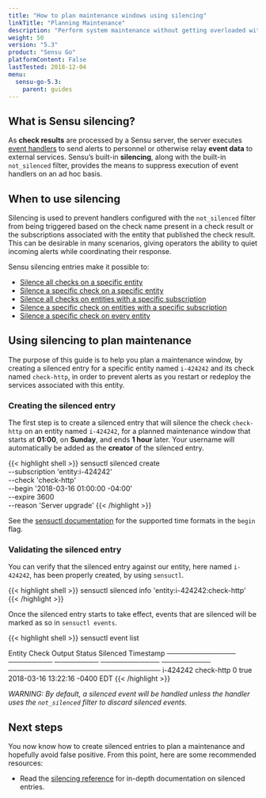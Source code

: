 ```yaml
---
title: "How to plan maintenance windows using silencing"
linkTitle: "Planning Maintenance"
description: "Perform system maintenance without getting overloaded with alerts. Sensu silencing bypasses event handlers during a maintenance period, giving operators the ability to quiet incoming alerts while coordinating their response. Read the guide to get started."
weight: 50
version: "5.3"
product: "Sensu Go"
platformContent: False
lastTested: 2018-12-04
menu: 
  sensu-go-5.3:
    parent: guides
---
```


## What is Sensu silencing?

As **check results** are processed by a Sensu server, the server executes [event
handlers][1] to send alerts to personnel or otherwise relay **event data** to
external services. Sensu’s built-in **silencing**, along with the built-in
`not_silenced` filter, provides the means to suppress execution of event
handlers on an ad hoc basis.

## When to use silencing 

Silencing is used to prevent handlers configured with the `not_silenced` filter
from being triggered based on the check name present in a check result or the
subscriptions associated with the entity that published the check result. This
can be desirable in many scenarios, giving operators the ability to quiet
incoming alerts while coordinating their response.

Sensu silencing entries make it possible to:

* [Silence all checks on a specific entity][2]
* [Silence a specific check on a specific entity][3]
* [Silence all checks on entities with a specific subscription][4]
* [Silence a specific check on entities with a specific subscription][5]
* [Silence a specific check on every entity][6]

## Using silencing to plan maintenance

The purpose of this guide is to help you plan a maintenance window, by creating
a silenced entry for a specific entity named `i-424242` and its check named
`check-http`,  in order to prevent alerts as you restart or redeploy the
services associated with this entity.

### Creating the silenced entry

The first step is to create a silenced entry that will silence the check
`check-http` on an entity named `i-424242`, for a planned maintenance window
that starts at **01:00**, on **Sunday**, and ends **1 hour** later. Your
username will automatically be added as the **creator** of the silenced entry.

{{< highlight shell >}}
sensuctl silenced create \
--subscription 'entity:i-424242' \
--check 'check-http' \
--begin '2018-03-16 01:00:00 -04:00' \
--expire 3600 \
--reason 'Server upgrade'
{{< /highlight >}}

See the [sensuctl documentation][8] for the supported time formats in the
`begin` flag.

### Validating the silenced entry

You can verify that the silenced entry against our entity, here named
`i-424242`, has been properly created, by using `sensuctl`.

{{< highlight shell >}}
sensuctl silenced info 'entity:i-424242:check-http'
{{< /highlight >}}

Once the silenced entry starts to take effect, events that are silenced will be
marked as so in `sensuctl events`.

{{< highlight shell >}}
sensuctl event list

   Entity         Check        Output       Status     Silenced          Timestamp
──────────────   ─────────    ─────────   ──────────── ────────── ───────────────────────────────
   i-424242      check-http                    0          true     2018-03-16 13:22:16 -0400 EDT
{{< /highlight >}}

_WARNING: By default, a silenced event will be handled unless the handler uses
the `not_silenced` filter to discard silenced events._

## Next steps

You now know how to create silenced entries to plan a maintenance and hopefully
avoid false positive. From this point, here are some recommended resources:

* Read the [silencing reference][7] for in-depth documentation on silenced entries.

[1]: #
[2]: ../../reference/silencing/#silence-all-checks-on-a-specific-entity
[3]: ../../reference/silencing/#silence-a-specific-check-on-a-specific-entity
[4]: ../../reference/silencing/#silence-all-checks-on-entities-with-a-specific-subscription
[5]: ../../reference/silencing/#silence-a-specific-check-on-entities-with-a-specific-subscription
[6]: ../../reference/silencing/#silence-a-specific-check-on-every-entity
[7]: ../../reference/silencing/
[8]: ../../sensuctl/reference/#dates-with-time